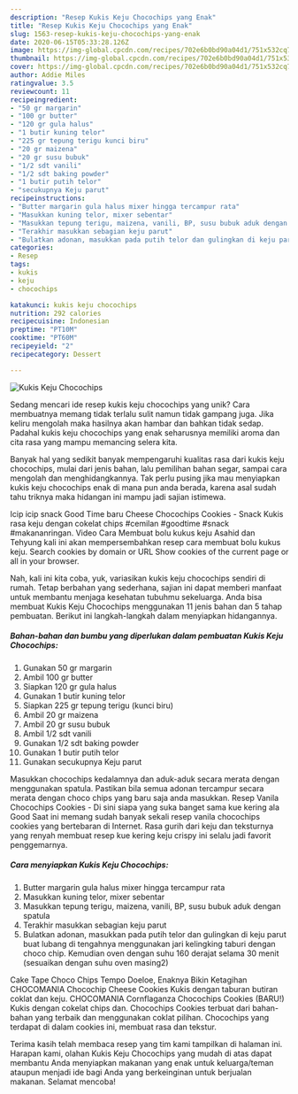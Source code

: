 ```yaml
---
description: "Resep Kukis Keju Chocochips yang Enak"
title: "Resep Kukis Keju Chocochips yang Enak"
slug: 1563-resep-kukis-keju-chocochips-yang-enak
date: 2020-06-15T05:33:28.126Z
image: https://img-global.cpcdn.com/recipes/702e6b0bd90a04d1/751x532cq70/kukis-keju-chocochips-foto-resep-utama.jpg
thumbnail: https://img-global.cpcdn.com/recipes/702e6b0bd90a04d1/751x532cq70/kukis-keju-chocochips-foto-resep-utama.jpg
cover: https://img-global.cpcdn.com/recipes/702e6b0bd90a04d1/751x532cq70/kukis-keju-chocochips-foto-resep-utama.jpg
author: Addie Miles
ratingvalue: 3.5
reviewcount: 11
recipeingredient:
- "50 gr margarin"
- "100 gr butter"
- "120 gr gula halus"
- "1 butir kuning telor"
- "225 gr tepung terigu kunci biru"
- "20 gr maizena"
- "20 gr susu bubuk"
- "1/2 sdt vanili"
- "1/2 sdt baking powder"
- "1 butir putih telor"
- "secukupnya Keju parut"
recipeinstructions:
- "Butter margarin gula halus mixer hingga tercampur rata"
- "Masukkan kuning telor, mixer sebentar"
- "Masukkan tepung terigu, maizena, vanili, BP, susu bubuk aduk dengan spatula"
- "Terakhir masukkan sebagian keju parut"
- "Bulatkan adonan, masukkan pada putih telor dan gulingkan di keju parut buat lubang di tengahnya menggunakan jari kelingking taburi dengan choco chip. Kemudian oven dengan suhu 160 derajat selama 30 menit (sesuaikan dengan suhu oven masing2)"
categories:
- Resep
tags:
- kukis
- keju
- chocochips

katakunci: kukis keju chocochips 
nutrition: 292 calories
recipecuisine: Indonesian
preptime: "PT10M"
cooktime: "PT60M"
recipeyield: "2"
recipecategory: Dessert

---
```



![Kukis Keju Chocochips](https://img-global.cpcdn.com/recipes/702e6b0bd90a04d1/751x532cq70/kukis-keju-chocochips-foto-resep-utama.jpg)

Sedang mencari ide resep kukis keju chocochips yang unik? Cara membuatnya memang tidak terlalu sulit namun tidak gampang juga. Jika keliru mengolah maka hasilnya akan hambar dan bahkan tidak sedap. Padahal kukis keju chocochips yang enak seharusnya memiliki aroma dan cita rasa yang mampu memancing selera kita.

Banyak hal yang sedikit banyak mempengaruhi kualitas rasa dari kukis keju chocochips, mulai dari jenis bahan, lalu pemilihan bahan segar, sampai cara mengolah dan menghidangkannya. Tak perlu pusing jika mau menyiapkan kukis keju chocochips enak di mana pun anda berada, karena asal sudah tahu triknya maka hidangan ini mampu jadi sajian istimewa.

Icip icip snack Good Time baru Cheese Chocochips Cookies - Snack Kukis rasa keju dengan cokelat chips #cemilan #goodtime #snack #makananringan. Video Cara Membuat bolu kukus keju Asahid dan Tehyung kali ini akan mempersembahkan resep cara membuat bolu kukus keju. Search cookies by domain or URL Show cookies of the current page or all in your browser.


Nah, kali ini kita coba, yuk, variasikan kukis keju chocochips sendiri di rumah. Tetap berbahan yang sederhana, sajian ini dapat memberi manfaat untuk membantu menjaga kesehatan tubuhmu sekeluarga. Anda bisa membuat Kukis Keju Chocochips menggunakan 11 jenis bahan dan 5 tahap pembuatan. Berikut ini langkah-langkah dalam menyiapkan hidangannya.

<!--inarticleads1-->

##### Bahan-bahan dan bumbu yang diperlukan dalam pembuatan Kukis Keju Chocochips:

1. Gunakan 50 gr margarin
1. Ambil 100 gr butter
1. Siapkan 120 gr gula halus
1. Gunakan 1 butir kuning telor
1. Siapkan 225 gr tepung terigu (kunci biru)
1. Ambil 20 gr maizena
1. Ambil 20 gr susu bubuk
1. Ambil 1/2 sdt vanili
1. Gunakan 1/2 sdt baking powder
1. Gunakan 1 butir putih telor
1. Gunakan secukupnya Keju parut


Masukkan chocochips kedalamnya dan aduk-aduk secara merata dengan menggunakan spatula. Pastikan bila semua adonan tercampur secara merata dengan choco chips yang baru saja anda masukkan. Resep Vanila Chocochips Cookies - Di sini siapa yang suka banget sama kue kering ala Good Saat ini memang sudah banyak sekali resep vanila chocochips cookies yang bertebaran di Internet. Rasa gurih dari keju dan teksturnya yang renyah membuat resep kue kering keju crispy ini selalu jadi favorit penggemarnya. 

<!--inarticleads2-->

##### Cara menyiapkan Kukis Keju Chocochips:

1. Butter margarin gula halus mixer hingga tercampur rata
1. Masukkan kuning telor, mixer sebentar
1. Masukkan tepung terigu, maizena, vanili, BP, susu bubuk aduk dengan spatula
1. Terakhir masukkan sebagian keju parut
1. Bulatkan adonan, masukkan pada putih telor dan gulingkan di keju parut buat lubang di tengahnya menggunakan jari kelingking taburi dengan choco chip. Kemudian oven dengan suhu 160 derajat selama 30 menit (sesuaikan dengan suhu oven masing2)


Cake Tape Choco Chips Tempo Doeloe, Enaknya Bikin Ketagihan CHOCOMANIA Chocochip Cheese Cookies Kukis dengan taburan butiran coklat dan keju. CHOCOMANIA Cornflaganza Chocochips Cookies (BARU!) Kukis dengan cokelat chips dan. Chocochips Cookies terbuat dari bahan-bahan yang terbaik dan menggunakan coklat pilihan. Chocochips yang terdapat di dalam cookies ini, membuat rasa dan tekstur. 

Terima kasih telah membaca resep yang tim kami tampilkan di halaman ini. Harapan kami, olahan Kukis Keju Chocochips yang mudah di atas dapat membantu Anda menyiapkan makanan yang enak untuk keluarga/teman ataupun menjadi ide bagi Anda yang berkeinginan untuk berjualan makanan. Selamat mencoba!
